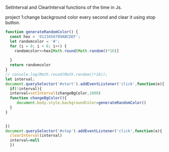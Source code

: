 SetInterval and ClearInterval functions of the time in Js.

project 1:change background color every second and clear it using stop button.
```javascript
function generateRandomColor() {
  const hex = '0123456789ABCDEF';
  let randomcolor = '#';
  for (i = 0; i < 6; i++) {
    randomcolor+=hex[Math.round(Math.random()*16)]
    
  }
  return randomcolor
}
// console.log(Math.round(Math.random()*16));
let interval;
document.querySelector('#start').addEventListener('click',function(e){
  if(!interval){
  interval=setInterval(changeBgColor,1000)
  function changeBgColor(){
     document.body.style.backgroundColor=generateRandomColor()
  }
}
  

})
document.querySelector('#stop').addEventListener('click',function(e){
  clearInterval(interval)
  interval=null
  })
```

